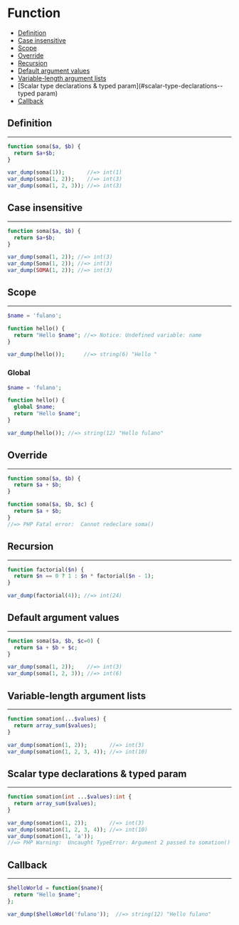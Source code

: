 # Function

- [Definition](#definition)
- [Case insensitive](#case-insensitive)
- [Scope](#scope)
- [Override](#override)
- [Recursion](#recursion)
- [Default argument values](#default-argument-values)
- [Variable-length argument lists](#variable-length-argument-lists)
- [Scalar type declarations & typed param](#scalar-type-declarations--typed param)
- [Callback](#callback)

## Definition

---

```php
function soma($a, $b) {
  return $a+$b;
}

var_dump(soma(1));       //=> int(1)
var_dump(soma(1, 2));    //=> int(3)
var_dump(soma(1, 2, 3)); //=> int(3)
```

## Case insensitive

---

```php
function soma($a, $b) {
  return $a+$b;
}

var_dump(soma(1, 2)); //=> int(3)
var_dump(Soma(1, 2)); //=> int(3)
var_dump(SOMA(1, 2)); //=> int(3)
```

## Scope

---

```php
$name = 'fulano';

function hello() {
  return "Hello $name"; //=> Notice: Undefined variable: name
}

var_dump(hello());      //=> string(6) "Hello "
```

### Global

```php
$name = 'fulano';

function hello() {
  global $name;
  return "Hello $name";
}

var_dump(hello()); //=> string(12) "Hello fulano"
```

## Override

---

```php
function soma($a, $b) {
  return $a + $b;
}

function soma($a, $b, $c) {
  return $a + $b;
}
//=> PHP Fatal error:  Cannot redeclare soma()
```

## Recursion

---

```php
function factorial($n) {
  return $n == 0 ? 1 : $n * factorial($n - 1);
}

var_dump(factorial(4)); //=> int(24)
```

## Default argument values

---

```php
function soma($a, $b, $c=0) {
  return $a + $b + $c;
}

var_dump(soma(1, 2));    //=> int(3)
var_dump(soma(1, 2, 3)); //=> int(6)
```

## Variable-length argument lists

---

```php
function somation(...$values) {
  return array_sum($values);
}

var_dump(somation(1, 2));       //=> int(3)
var_dump(somation(1, 2, 3, 4)); //=> int(10)
```

## Scalar type declarations & typed param

---

```php
function somation(int ...$values):int {
  return array_sum($values);
}

var_dump(somation(1, 2));       //=> int(3)
var_dump(somation(1, 2, 3, 4)); //=> int(10)
var_dump(somation(1, 'a'));
//=> PHP Warning:  Uncaught TypeError: Argument 2 passed to somation() must be of the type integer, string given, called in php
```

## Callback

---

```php
$helloWorld = function($name){
  return "Hello $name";
};

var_dump($helloWorld('fulano'));  //=> string(12) "Hello fulano"
```
